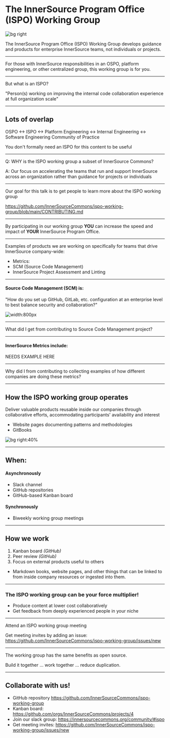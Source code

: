 # The InnerSource Program Office (ISPO) Working Group
<!---  Slide 2: Opening Statement --->

![bg right](../assets/innersource-commons.svg)

The InnerSource Program Office (ISPO) Working Group develops guidance and products for enterprise InnerSource teams, not individuals or projects.

<!--
1. Define an ISPO
2. ...
-->
--- 
<!--- Slide 3 --->

For those with InnerSource responsibilities in an OSPO, platform engineering, or other centralized group, this working group is for you.

<!-- KEY MESSAGE 3:  -->

--- 
<!--- Slide 4 --->

But what is an ISPO?

"Person(s) working on improving the internal code collaboration experience at full organization scale"

<!-- KEY MESSAGE 4:  

Technically, ISPO is an acronym. InnerSource Programs Office. 
Often however, the people doing ISPO related work in a company aren't in their own team. 
They are part of an OSPO, part of a centralized engineering team, maybe they are single person working under a head engineering. 
It is variable... and for our purpoeses though, it is just someone with InnerSource responsibilities (however you define that)
be it on an OSPO, platform engineering, or any other centralized group.

-->

--- 

<!--- Slide 5 --->

## Lots of overlap
OSPO <-> ISPO <-> Platform Engineering <-> Internal Engineering <-> Software Engineering Community of Practice

You don't formally need an ISPO for this content to be useful

<!-- KEY MESSAGE 5:  
Introduce OSPO vs. ISPO. You don't formally need an ISPO for this content to be useful.

-->

--- 
<!--- Slide 8 --->

Q: WHY is the ISPO working group a subset of InnerSource Commons?

A: Our focus on accelerating the teams that run and support InnerSource across an organization rather than guidance for projects or individuals

<!-- KEY MESSAGE 8:  
WHY: The scope of the InnerSource Programs Office (ISPO) working group is more focused on the teams that run and support InnerSource across an organization rather than guidance for projects or individuals
-->



--- 
<!--- Slide 6 --->

Our goal for this talk is to get people to learn more about the ISPO working group

https://github.com/InnerSourceCommons/ispo-working-group/blob/main/CONTRIBUTING.md



<!-- KEY MESSAGE 6:  

https://github.com/InnerSourceCommons/ispo-working-group/blob/main/CONTRIBUTING.md
-->

--- 
<!--- Slide 7 --->

By participating in our working group 
**YOU** can increase the speed and impact of **YOUR** InnerSource Program Office.

<!-- KEY MESSAGE 7:  
By participating in our working group we can increase the speed and impact of your InnerSource Program Office.

NO eat your brocolli speech. Benefits are to the individual.
-->



--- 
<!--- Slide 9 --->

Examples of products we are working on specifically for teams that drive InnerSource company-wide:

- Metrics: 
- SCM (Source Code Management)
- InnerSource Project Assessment and Linting

<!-- KEY MESSAGE 9:  
Focus is to support the people/teams that do InnerSource organization-wide
These are all areas where many people in the working group have tried different things, have different lessons to share, 
and want to hear how things they are actively considering have worked out at other companies. 
-->
--- 

<!--- Slide 10--->

#### Source Code Management (SCM) is: 

"How do you set up GitHub, GitLab, etc. configuration at an enterprise level to best balance security and collaboration?"

![width:800px](../assets/SCM_table_screenshot.png)

<!-- KEY MESSAGE 10:  
What is source control management
-->

---
<!--- Slide 11 --->

What did I get from contributing to Source Code Management project?

<!-- KEY MESSAGE 11:  
 Why did I contribute to Source Code Management project (Justin)
 1. Get more value from hard won lessons by sharing them with others externally. 
 2. Want my perspective in external resources so I can refer to it rather than it just being Justin's opinion in an email.
 3. Want to confirm my opinion is aligned with others who have struggled through this at their company as this makes me more confident when I make a position internally. 
 4. Sharing makes it more likely InnerSource Commons people give you feedback on unrelated areas. They are more likely to spend their time on you.
-->

--- 

<!--- Slide 12--->

#### InnerSource Metrics include: 

NEEDS EXAMPLE HERE 

<!-- KEY MESSAGE 12:  
Are the the metrics being collected, why, and give examples of different companies?
-->

---
<!--- Slide 13 --->

Why did I from contributing to collecting examples of how different companies are doing these metrics?

<!-- KEY MESSAGE 12:  
 (Jeff)
 
 NEEDS POPULATED
-->


--- 
<!--- Slide 14 --->

## How the ISPO working group operates

Deliver valuable products reusable inside our companies through collaborative efforts, accommodating participants' availability and interest

- Website pages documenting patterns and methodologies
- GitBooks

![bg right:40%](../assets/managing-innersource-projects-cover.jpg)

<!-- KEY MESSAGE 14: How: How the working group operates, and how the audience can contribute in ways that maximize the benefits of the working group for their own needs -->

--- 
<!--- Slide 15 --->

## When:

#### Asynchronously
- Slack channel
- GitHub repositories 
- GitHub-based Kanban board

#### Synchronously
- Biweekly working group meetings 

<!-- KEY MESSAGE 15: People can attend each biweekly meeting, or work asynchronously, or drop in when available. -->

--- 
<!--- Slide 16 --->

## How we work

1. Kanban board _(GitHub)_
2. Peer review _(GitHub)_
3. Focus on external products useful to others
  - Markdown books, website pages, and other things that can be linked to from inside company resources or ingested into them.

<!-- KEY MESSAGE 16: All projects within the working group undergo peer review as they progress through the Kanban board -->

---
<!---  Slide 17: Closing Point of View --->
### The ISPO working group can be your force multiplier!

- Produce content at lower cost collaboratively
- Get feedback from deeply experienced people in your niche

<!-- KEY MESSAGE 17: "We want people to take the work in their company backlog and align it to what is being contributed in this working group.
E.g. in peoples' company backlog there are tickets that talk about them working and building this out in the InnerSource Commons." -->

---
<!---  Slide 18: Specific Action --->

Attend an ISPO working group meeting

Get meeting invites by adding an issue: https://github.com/InnerSourceCommons/ispo-working-group/issues/new

<!-- KEY MESSAGE 18: DO THIS ONE THING RIGHT NOW -->


---
<!---  Slide 19: Benefits of Action --->

The working group has the same benefits as open source. 


Build it together ... work together ... reduce duplication.

<!-- "You should know this already - same benefits as open source.
Build it together ... work together ... reduce duplication.
Run our InnerSource programs as a collective open source project." -->

---
<!---  Slide 19: Closing Statement --->

## Collaborate with us!

- GitHub repository https://github.com/InnerSourceCommons/ispo-working-group 
- Kanban board: https://github.com/orgs/InnerSourceCommons/projects/4 
- Join our slack group: https://innersourcecommons.org/community/#ispo 
- Get meeting invites: https://github.com/InnerSourceCommons/ispo-working-group/issues/new

